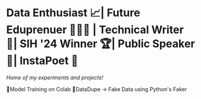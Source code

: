 # Data Enthusiast 📈| Future Eduprenuer 👩🏽‍🏫 | Technical Writer 📝| SIH '24 Winner 🏆| Public Speaker 🎤| InstaPoet 🔖

*Home of my experiments and projects!*

🔹Model Training on Colab
🔹DataDupe -> Fake Data using Python's Faker
  


